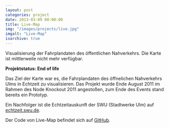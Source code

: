 ```yaml
---
layout: post
categories: project
date: 2013-03-09 00:00:00
title: Live-Map
img: "/images/projects/live.jpg"
imgalt: "Live-Map"
isarchive: true
---
```


Visualisierung der Fahrplandaten des öffentlichen Nahverkehrs.
Die Karte ist mittlerweile nicht mehr verfügbar.

**Projektstatus: End of life**

Das Ziel der Karte war es, die Fahrplandaten des öffnelichen Nahverkehrs Ulms in
Echtzeit zu visualisieren. Das Projekt wurde Ende August 2011 im Rahmen des Node
Knockout 2011 angestoßen, zum Ende des Events stand bereits ein Prototyp.

Ein Nachfolger ist die Echtzeitauskunft der SWU (Stadtwerke Ulm) auf
[echtzeit.swu.de](https://echtzeit.swu.de "SWU Echtzeitauskunft").

Der Code von Live-Map befindet sich auf
[GitHub](https://github.com/ulmapi/livemap "GitHub ulmapi/livemap").

